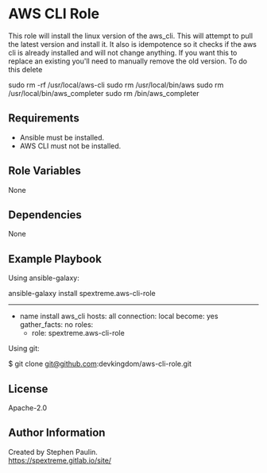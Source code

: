 AWS CLI Role
=========

This role will install the linux version of the aws_cli.   This will attempt to pull the latest version and install it.  It also is idempotence so it checks if the aws cli is already installed and will not change anything.   If you want this to replace an existing you'll need to manually remove the old version.  To do this delete

sudo rm -rf /usr/local/aws-cli
sudo rm /usr/local/bin/aws
sudo rm /usr/local/bin/aws_completer
sudo rm /bin/aws_completer

Requirements
------------

- Ansible must be installed.
- AWS CLI must not be installed.

Role Variables
--------------

None

Dependencies
------------

None

Example Playbook
----------------

Using ansible-galaxy:

ansible-galaxy install spextreme.aws-cli-role

---
- name install aws_cli
  hosts: all
  connection: local
  become: yes
  gather_facts: no
  roles:
    - role: spextreme.aws-cli-role

Using git:

$ git clone git@github.com:devkingdom/aws-cli-role.git

License
-------

Apache-2.0

Author Information
------------------

Created by Stephen Paulin.   
https://spextreme.gitlab.io/site/

